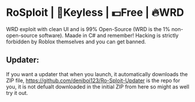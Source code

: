 # RoSploit | 🔑Keyless | 💵Free | 🔥WRD
WRD exploit with clean UI and is 99% Open-Source (WRD is the 1% non-open-source software). Maade in C# and remember! Hacking is strictly forbidden by Roblox themselves and you can get banned. 

## Updater:
If you want a updater that when you launch, it automatically downloads the ZIP file, https://github.com/deniboi123/Ro-Sploit-Updater is the repo for you, it is not defualt downloaded in the initial ZIP from here so might as well try it out. 

